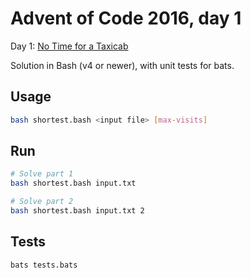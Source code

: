 # Advent of Code 2016, day 1

Day 1: [No Time for a Taxicab](https://adventofcode.com/2016/day/1)

Solution in Bash (v4 or newer), with unit tests for bats.


## Usage

```bash
bash shortest.bash <input file> [max-visits]
```


## Run


```bash
# Solve part 1
bash shortest.bash input.txt

# Solve part 2
bash shortest.bash input.txt 2
```


## Tests

```bash
bats tests.bats
```

